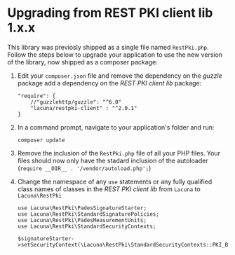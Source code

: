 Upgrading from REST PKI client lib 1.x.x
========================================

This library was previosly shipped as a single file named `RestPki.php`. Follow the steps below
to upgrade your application to use the new version of the library, now shipped as a composer package:

1. Edit your `composer.json` file and remove the dependency on the *guzzle* package add a dependency on
   the *REST PKI client lib* package:

	```
	"require": {
		//"guzzlehttp/guzzle": "^6.0"
		"lacuna/restpki-client" : "^2.0.1"
	}
	```

2. In a command prompt, navigate to your application's folder and run:

	```
	composer update
	```
	
3. Remove the inclusion of the `RestPki.php` file of all your PHP files. Your files should now only
   have the stadard inclusion of the autoloader (`require __DIR__ . '/vendor/autoload.php';`)
   
4. Change the namespace of any `use` statements or any fully qualified class names of classes in the
   *REST PKI client lib* from `Lacuna` to `Lacuna\RestPki`
   
	```
	use Lacuna\RestPki\PadesSignatureStarter;
	use Lacuna\RestPki\StandardSignaturePolicies;
	use Lacuna\RestPki\PadesMeasurementUnits;
	use Lacuna\RestPki\StandardSecurityContexts;
	```
	
	```
	$signatureStarter->setSecurityContext(\Lacuna\RestPki\StandardSecurityContexts::PKI_BRAZIL);
	```
